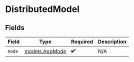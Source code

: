 # DistributedModel


## Fields

| Field                                  | Type                                   | Required                               | Description                            |
| -------------------------------------- | -------------------------------------- | -------------------------------------- | -------------------------------------- |
| `mode`                                 | [models.AppMode](../models/appmode.md) | :heavy_check_mark:                     | N/A                                    |